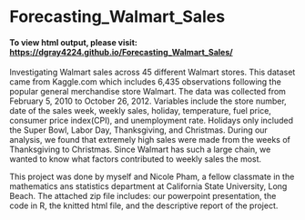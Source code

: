 # Forecasting_Walmart_Sales
#### To view html output, please visit: https://dgray4224.github.io/Forecasting_Walmart_Sales/
Investigating Walmart sales across 45 different Walmart stores. 
This dataset came from Kaggle.com which includes 6,435 observations following the popular general merchandise store Walmart. 
The data was collected from February 5, 2010 to October 26, 2012. 
Variables include the store number, date of the sales week, weekly sales, holiday, temperature, fuel price, consumer price index(CPI), and unemployment rate. 
Holidays only included the Super Bowl, Labor Day, Thanksgiving, and Christmas. 
During our analysis, we found that extremely high sales were made from the weeks of Thanksgiving to Christmas. 
Since Walmart has such a large chain, we wanted to know what factors contributed to weekly sales the most. 

This project was done by myself and Nicole Pham, a fellow classmate in the mathematics ans statistics department at California State University, Long Beach. 
The attached zip file includes: our powerpoint presentation, the code in R, the knitted html file, and the descriptive report of the project. 
